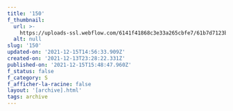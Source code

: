 ```yaml
---
title: '150'
f_thumbnail:
  url: >-
    https://uploads-ssl.webflow.com/6141f41868c3e33a265cbfe7/61b7d7123bdbaf3a41647970_150.jpg
  alt: null
slug: '150'
updated-on: '2021-12-15T14:56:33.909Z'
created-on: '2021-12-13T23:28:22.331Z'
published-on: '2021-12-15T15:48:47.960Z'
f_status: false
f_category: S
f_afficher-la-racine: false
layout: '[archive].html'
tags: archive
---
```



